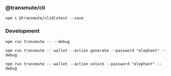 ### @transmute/cli

```
npm i @transmute/cli@latest --save
```

### Development

```
npm run transmute -- --debug
```

```
npm run transmute -- wallet --action generate --password "elephant" --debug
```

```
npm run transmute -- wallet --action unlock --password "elephant" --debug
```
